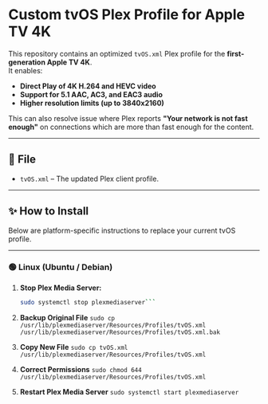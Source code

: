 # Custom tvOS Plex Profile for Apple TV 4K

This repository contains an optimized `tvOS.xml` Plex profile for the **first-generation Apple TV 4K**.  
It enables:

- **Direct Play of 4K H.264 and HEVC video**
- **Support for 5.1 AAC, AC3, and EAC3 audio**
- **Higher resolution limits (up to 3840x2160)**

This can also resolve issue where Plex reports **"Your network is not fast enough"** on connections which are more than fast enough for the content.

---

## 📂 File

- `tvOS.xml` – The updated Plex client profile.

---

## ✨ How to Install

Below are platform-specific instructions to replace your current tvOS profile.

---

### 🟢 Linux (Ubuntu / Debian)

1. **Stop Plex Media Server:**

   ```bash
   sudo systemctl stop plexmediaserver```
2. **Backup Original File**
  ```sudo cp /usr/lib/plexmediaserver/Resources/Profiles/tvOS.xml /usr/lib/plexmediaserver/Resources/Profiles/tvOS.xml.bak```

3. **Copy New File**
   ```sudo cp tvOS.xml /usr/lib/plexmediaserver/Resources/Profiles/tvOS.xml```
4. **Correct Permissions**
   ```sudo chmod 644 /usr/lib/plexmediaserver/Resources/Profiles/tvOS.xml```
5. **Restart Plex Media Server**
   ```sudo systemctl start plexmediaserver```
